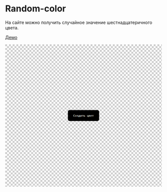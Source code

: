 # Random-color
На сайте можно получить случайное значение шестнадцатеричного цвета.

[Демо](https://mchlv.ru/random-color/)

![](images/intro.gif)